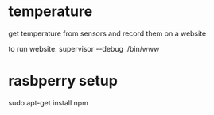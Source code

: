 # temperature
get temperature from sensors and record them on a website

to run website: supervisor --debug ./bin/www

# rasbperry setup
sudo apt-get install npm

